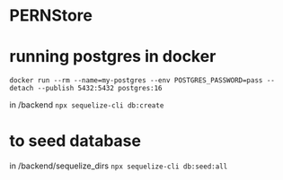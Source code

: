 # PERNStore

# running postgres in docker

`docker run --rm --name=my-postgres --env POSTGRES_PASSWORD=pass --detach --publish 5432:5432 postgres:16`

in /backend `npx sequelize-cli db:create`

# to seed database

in /backend/sequelize_dirs `npx sequelize-cli db:seed:all`